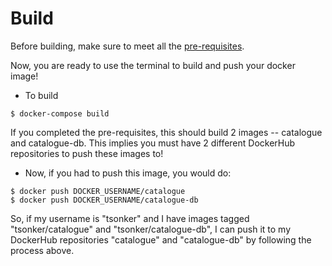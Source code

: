 # Build
Before building, make sure to meet all the [pre-requisites](https://github.com/tanya-sonker/KupcakeShop#pre-requisites).

Now, you are ready to use the terminal to build and push your docker image!
- To build 
```
$ docker-compose build
```
If you completed the pre-requisites, this should build 2 images -- catalogue and catalogue-db. This implies you must have 2 different DockerHub repositories to push these images to!

- Now, if you had to push this image, you would do:
```
$ docker push DOCKER_USERNAME/catalogue
$ docker push DOCKER_USERNAME/catalogue-db
```
So, if my username is "tsonker" and I have images tagged "tsonker/catalogue" and "tsonker/catalogue-db", I can push it to my DockerHub repositories "catalogue" and "catalogue-db" by following the process above.
